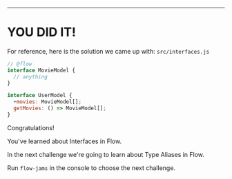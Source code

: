---

# YOU DID IT!

For reference, here is the solution we came up with:
`src/interfaces.js`
```js
// @flow
interface MovieModel {
  // anything
}

interface UserModel {
  +movies: MovieModel[];
  getMovies: () => MovieModel[];
}
```

Congratulations!

You've learned about Interfaces in Flow.

In the next challenge we're going to learn about Type Aliases in Flow.

Run `flow-jams` in the console to choose the next challenge.
